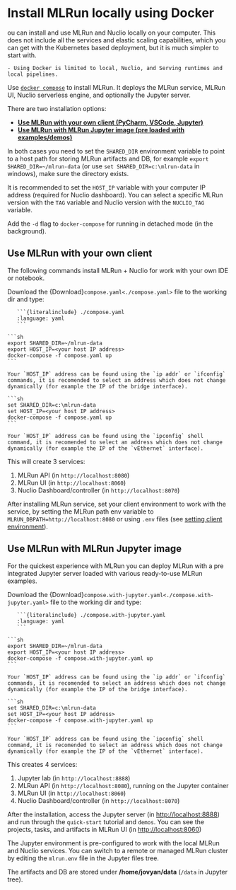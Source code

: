 # Install MLRun locally using Docker

ou can install and use MLRun and Nuclio locally on your computer. This does not include all the services and elastic 
scaling capabilities, which you can get with the Kubernetes based deployment, but it is much simpler to start with.

```{admonition} Note
- Using Docker is limited to local, Nuclio, and Serving runtimes and local pipelines.
```

Use [`docker compose`](https://docs.docker.com/compose/) to install MLRun. It deploys the MLRun service,
MLRun UI, Nuclio serverless engine, and optionally the Jupyter server.

There are two installation options:
- [**Use MLRun with your own client (PyCharm, VSCode, Jupyter)**](#use-mlrun-with-your-own-client)
- [**Use MLRun with MLRun Jupyter image (pre loaded with examples/demos)**](#use-mlrun-with-mlrun-jupyter-image)

In both cases you need to set the `SHARED_DIR` environment variable to point to a host path for storing MLRun artifacts and DB, 
for example `export SHARED_DIR=~/mlrun-data` (or use `set SHARED_DIR=c:\mlrun-data` in windows), make sure the directory exists.

It is recommended to set the `HOST_IP` variable with your computer IP address (required for Nuclio dashboard). 
You can select a specific MLRun version with the `TAG` variable and Nuclio version with the `NUCLIO_TAG` variable.

Add the `-d` flag to `docker-compose` for running in detached mode (in the background).

## Use MLRun with your own client

The following commands install MLRun + Nuclio for work with your own IDE or notebook. 

Download the {Download}`compose.yaml<./compose.yaml>` file to the working dir and type:
````{toggle} view compose.yaml
   ```{literalinclude} ./compose.yaml
   :language: yaml
   ```
````

````{tabbed} Linux/Mac
```sh
export SHARED_DIR=~/mlrun-data
export HOST_IP=<your host IP address>
docker-compose -f compose.yaml up
``` 

Your `HOST_IP` address can be found using the `ip addr` or `ifconfig` commands, it is recomended to select an address which does not change dynamically (for example the IP of the bridge interface).
````

````{tabbed} Windows
```sh
set SHARED_DIR=c:\mlrun-data
set HOST_IP=<your host IP address>
docker-compose -f compose.yaml up
``` 

Your `HOST_IP` address can be found using the `ipconfig` shell command, it is recomended to select an address which does not change dynamically (for example the IP of the `vEthernet` interface).
````

This will create 3 services:
1. MLRun API (in `http://localhost:8080`)
2. MLRun UI (in `http://localhost:8060`)
3. Nuclio Dashboard/controller (in `http://localhost:8070`)

After installing MLRun service, set your client environment to work with the service, by setting the MLRun path env variable to 
`MLRUN_DBPATH=http://localhost:8080` or using `.env` files (see [setting client environment](./remote.md)).

## Use MLRun with MLRun Jupyter image

For the quickest experience with MLRun you can deploy MLRun with a pre integrated Jupyter server loaded with various ready-to-use MLRun examples.

Download the {Download}`compose.with-jupyter.yaml<./compose.with-jupyter.yaml>` file to the working dir and type:
````{toggle} show compose.with-jupyter.yaml
   ```{literalinclude} ./compose.with-jupyter.yaml
   :language: yaml
   ```
````

````{tabbed} Linux/Mac
```sh
export SHARED_DIR=~/mlrun-data
export HOST_IP=<your host IP address>
docker-compose -f compose.with-jupyter.yaml up
```

Your `HOST_IP` address can be found using the `ip addr` or `ifconfig` commands, it is recomended to select an address which does not change dynamically (for example the IP of the bridge interface). 
````

````{tabbed} Windows
```sh
set SHARED_DIR=c:\mlrun-data
set HOST_IP=<your host IP address>
docker-compose -f compose.with-jupyter.yaml up
``` 

Your `HOST_IP` address can be found using the `ipconfig` shell command, it is recomended to select an address which does not change dynamically (for example the IP of the `vEthernet` interface).
````

This creates 4 services:
1. Jupyter lab (in `http://localhost:8888`)
1. MLRun API (in `http://localhost:8080`), running on the Jupyter container
2. MLRun UI (in `http://localhost:8060`)
3. Nuclio Dashboard/controller (in `http://localhost:8070`)

After the installation, access the Jupyter server (in [http://localhost:8888](http://localhost:8888)) and run through the `quick-start` tutorial and `demos`.
You can see the projects, tasks, and artifacts in MLRun UI (in [http://localhost:8060](http://localhost:8060))

The Jupyter environment is pre-configured to work with the local MLRun and Nuclio services. 
You can switch to a remote or managed MLRun cluster by editing the `mlrun.env` file in the Jupyter files tree.

The artifacts and DB are stored under **/home/jovyan/data** (`/data` in Jupyter tree). 
